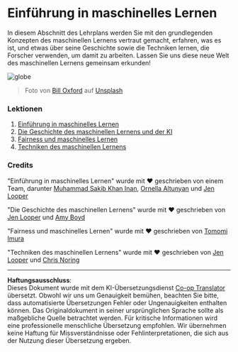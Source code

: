 <!--
CO_OP_TRANSLATOR_METADATA:
{
  "original_hash": "cf8ecc83f28e5b98051d2179eca08e08",
  "translation_date": "2025-09-03T21:49:58+00:00",
  "source_file": "1-Introduction/README.md",
  "language_code": "de"
}
-->
# Einführung in maschinelles Lernen

In diesem Abschnitt des Lehrplans werden Sie mit den grundlegenden Konzepten des maschinellen Lernens vertraut gemacht, erfahren, was es ist, und etwas über seine Geschichte sowie die Techniken lernen, die Forscher verwenden, um damit zu arbeiten. Lassen Sie uns diese neue Welt des maschinellen Lernens gemeinsam erkunden!

![globe](../../../translated_images/globe.59f26379ceb40428672b4d9a568044618a2bf6292ecd53a5c481b90e3fa805eb.de.jpg)
> Foto von <a href="https://unsplash.com/@bill_oxford?utm_source=unsplash&utm_medium=referral&utm_content=creditCopyText">Bill Oxford</a> auf <a href="https://unsplash.com/s/photos/globe?utm_source=unsplash&utm_medium=referral&utm_content=creditCopyText">Unsplash</a>
  
### Lektionen

1. [Einführung in maschinelles Lernen](1-intro-to-ML/README.md)
1. [Die Geschichte des maschinellen Lernens und der KI](2-history-of-ML/README.md)
1. [Fairness und maschinelles Lernen](3-fairness/README.md)
1. [Techniken des maschinellen Lernens](4-techniques-of-ML/README.md)

### Credits

"Einführung in maschinelles Lernen" wurde mit ♥️ geschrieben von einem Team, darunter [Muhammad Sakib Khan Inan](https://twitter.com/Sakibinan), [Ornella Altunyan](https://twitter.com/ornelladotcom) und [Jen Looper](https://twitter.com/jenlooper)

"Die Geschichte des maschinellen Lernens" wurde mit ♥️ geschrieben von [Jen Looper](https://twitter.com/jenlooper) und [Amy Boyd](https://twitter.com/AmyKateNicho)

"Fairness und maschinelles Lernen" wurde mit ♥️ geschrieben von [Tomomi Imura](https://twitter.com/girliemac)

"Techniken des maschinellen Lernens" wurde mit ♥️ geschrieben von [Jen Looper](https://twitter.com/jenlooper) und [Chris Noring](https://twitter.com/softchris)

---

**Haftungsausschluss**:  
Dieses Dokument wurde mit dem KI-Übersetzungsdienst [Co-op Translator](https://github.com/Azure/co-op-translator) übersetzt. Obwohl wir uns um Genauigkeit bemühen, beachten Sie bitte, dass automatisierte Übersetzungen Fehler oder Ungenauigkeiten enthalten können. Das Originaldokument in seiner ursprünglichen Sprache sollte als maßgebliche Quelle betrachtet werden. Für kritische Informationen wird eine professionelle menschliche Übersetzung empfohlen. Wir übernehmen keine Haftung für Missverständnisse oder Fehlinterpretationen, die sich aus der Nutzung dieser Übersetzung ergeben.